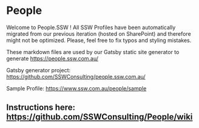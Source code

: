 # People

Welcome to People.SSW !
All SSW Profiles have been automatically migrated from our previous iteration (hosted on SharePoint) and therefore might not be optimized. Please, feel free to fix typos and styling mistakes.

These markdown files are used by our Gatsby static site generator to generate https://people.ssw.com.au/

Gatsby generator project: https://github.com/SSWConsulting/people.ssw.com.au/

Sample Profile: https://www.ssw.com.au/people/sample

## Instructions here: https://github.com/SSWConsulting/People/wiki
